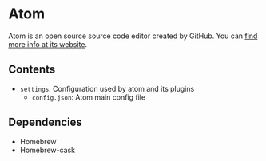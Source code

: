 # Atom

Atom is an open source source code editor created by GitHub. You can [find more info at its website](https://atom.io/).

## Contents

- `settings`: Configuration used by atom and its plugins
  - `config.json`: Atom main config file

## Dependencies

- Homebrew
- Homebrew-cask
